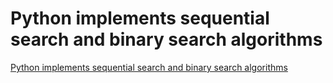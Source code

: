 # Python implements sequential search and binary search algorithms
[Python implements sequential search and binary search algorithms](https://aiwithcloud.com/2022/09/16/python_implements_sequential_search_and_binary_search_algorithms/)